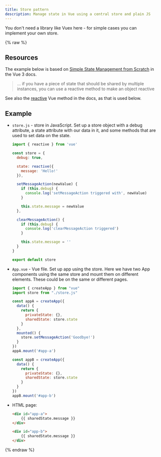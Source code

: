 ```yaml
---
title: Store pattern
description: Manage state in Vue using a central store and plain JS
---
```


You don't need a library like Vuex here - for simple cases you can implement your own store.

{% raw %}

## Resources

The example below is based on [Simple State Management from Scratch](https://v3.vuejs.org/guide/state-management.html#simple-state-management-from-scratch) in the Vue 3 docs.

> ... if you have a piece of state that should be shared by multiple instances, you can use a reactive method to make an object reactive

See also the [reactive](https://v3.vuejs.org/guide/reactivity-fundamentals.html) Vue method in the docs, as that is used below.


## Example

- `store.js` - store in JavaScript. Set up a store object with a debug attribute, a state attribute with our data in it, and some methods that are used to set data on the state.
    ```javascript
    import { reactive } from 'vue'

    const store = {
      debug: true,

      state: reactive({
        message: 'Hello!'
      }),

      setMessageAction(newValue) {
        if (this.debug) {
          console.log('setMessageAction triggered with', newValue)
        }

        this.state.message = newValue
      },

      clearMessageAction() {
        if (this.debug) {
          console.log('clearMessageAction triggered')
        }

        this.state.message = ''
      }
    }

    export default store
    ```
- `App.vue` - Vue file. Set up app using the store. Here we have two App components using the same store and mount them on different elements. These could be on the same or different pages.
    ```javascript
    import { createApp } from "vue"
    import store from "./store.js"

    const appA = createApp({
      data() {
        return {
          privateState: {},
          sharedState: store.state
        }
      },
      mounted() {
        store.setMessageAction('Goodbye!')
      }
    })
    appA.mount('#app-a')

    const appB = createApp({
      data() {
        return {
          privateState: {},
          sharedState: store.state
        }
      }
    })
    appB.mount('#app-b')
    ```
- HTML page:
    ```html
    <div id="app-a">
        {{ sharedState.message }}
    </div>

    <div id="app-b">
        {{ sharedState.message }}
    </div>
    ```
    
{% endraw %}

